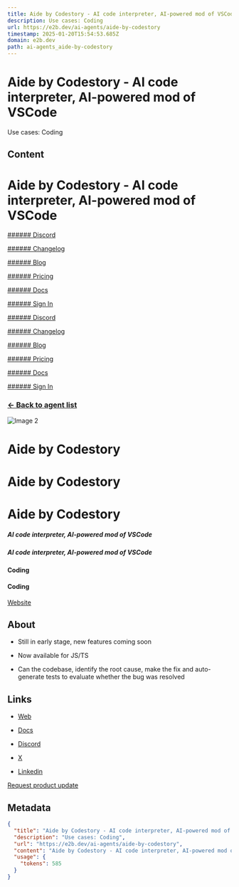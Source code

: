```yaml
---
title: Aide by Codestory - AI code interpreter, AI-powered mod of VSCode
description: Use cases: Coding
url: https://e2b.dev/ai-agents/aide-by-codestory
timestamp: 2025-01-20T15:54:53.685Z
domain: e2b.dev
path: ai-agents_aide-by-codestory
---
```


# Aide by Codestory - AI code interpreter, AI-powered mod of VSCode


Use cases: Coding


## Content

Aide by Codestory - AI code interpreter, AI-powered mod of VSCode
===============

[](https://e2b.dev/)

[###### Discord](https://discord.gg/U7KEcGErtQ)

[###### Changelog](https://e2b.dev/changelog)

[###### Blog](https://e2b.dev/blog)

[###### Pricing](https://e2b.dev/docs/pricing)

[###### Docs](https://e2b.dev/docs?ref=header)

[###### Sign In](https://e2b.dev/auth/sign-in?redirect_to=https%3A%2F%2Fe2b.dev%2Fdashboard)

[](https://e2b.dev/)

[](https://e2b.dev/)

[###### Discord](https://discord.gg/U7KEcGErtQ)

[###### Changelog](https://e2b.dev/changelog)

[###### Blog](https://e2b.dev/blog)

[###### Pricing](https://e2b.dev/docs/pricing)

[###### Docs](https://e2b.dev/docs?ref=header)

[###### Sign In](https://e2b.dev/auth/sign-in?redirect_to=https%3A%2F%2Fe2b.dev%2Fdashboard)

### [← Back to agent list](https://e2b.dev/ai-agents)

![Image 2](https://framerusercontent.com/images/341n8A3OspytxlCsY0czUiRpus.png)

Aide by Codestory
=================

Aide by Codestory
=================

Aide by Codestory
=================

##### AI code interpreter, AI-powered mod of VSCode

##### AI code interpreter, AI-powered mod of VSCode

#### Coding

#### Coding

[Website](https://codestory.ai/)

[](https://twitter.com/codestoryai)[](https://discord.com/invite/DNnh6tC9VA)[](https://www.linkedin.com/company/codestory-ai/)

About
-----

*   Still in early stage, new features coming soon
    
*   Now available for JS/TS
    
*   Can the codebase, identify the root cause, make the fix and auto-generate tests to evaluate whether the bug was resolved
    

Links
-----

*   [Web](https://codestory.ai/)
    
*   [Docs](https://docs.codestory.ai/)
    
*   [Discord](https://discord.com/invite/DNnh6tC9VA)
    
*   [X](https://twitter.com/codestoryai)
    
*   [Linkedin](https://www.linkedin.com/company/codestory-ai/)
    

[Request product update](https://forms.gle/jNkmG9dQGVwa5nBL7)

## Metadata

```json
{
  "title": "Aide by Codestory - AI code interpreter, AI-powered mod of VSCode",
  "description": "Use cases: Coding",
  "url": "https://e2b.dev/ai-agents/aide-by-codestory",
  "content": "Aide by Codestory - AI code interpreter, AI-powered mod of VSCode\n===============\n\n[](https://e2b.dev/)\n\n[###### Discord](https://discord.gg/U7KEcGErtQ)\n\n[###### Changelog](https://e2b.dev/changelog)\n\n[###### Blog](https://e2b.dev/blog)\n\n[###### Pricing](https://e2b.dev/docs/pricing)\n\n[###### Docs](https://e2b.dev/docs?ref=header)\n\n[###### Sign In](https://e2b.dev/auth/sign-in?redirect_to=https%3A%2F%2Fe2b.dev%2Fdashboard)\n\n[](https://e2b.dev/)\n\n[](https://e2b.dev/)\n\n[###### Discord](https://discord.gg/U7KEcGErtQ)\n\n[###### Changelog](https://e2b.dev/changelog)\n\n[###### Blog](https://e2b.dev/blog)\n\n[###### Pricing](https://e2b.dev/docs/pricing)\n\n[###### Docs](https://e2b.dev/docs?ref=header)\n\n[###### Sign In](https://e2b.dev/auth/sign-in?redirect_to=https%3A%2F%2Fe2b.dev%2Fdashboard)\n\n### [← Back to agent list](https://e2b.dev/ai-agents)\n\n![Image 2](https://framerusercontent.com/images/341n8A3OspytxlCsY0czUiRpus.png)\n\nAide by Codestory\n=================\n\nAide by Codestory\n=================\n\nAide by Codestory\n=================\n\n##### AI code interpreter, AI-powered mod of VSCode\n\n##### AI code interpreter, AI-powered mod of VSCode\n\n#### Coding\n\n#### Coding\n\n[Website](https://codestory.ai/)\n\n[](https://twitter.com/codestoryai)[](https://discord.com/invite/DNnh6tC9VA)[](https://www.linkedin.com/company/codestory-ai/)\n\nAbout\n-----\n\n*   Still in early stage, new features coming soon\n    \n*   Now available for JS/TS\n    \n*   Can the codebase, identify the root cause, make the fix and auto-generate tests to evaluate whether the bug was resolved\n    \n\nLinks\n-----\n\n*   [Web](https://codestory.ai/)\n    \n*   [Docs](https://docs.codestory.ai/)\n    \n*   [Discord](https://discord.com/invite/DNnh6tC9VA)\n    \n*   [X](https://twitter.com/codestoryai)\n    \n*   [Linkedin](https://www.linkedin.com/company/codestory-ai/)\n    \n\n[Request product update](https://forms.gle/jNkmG9dQGVwa5nBL7)",
  "usage": {
    "tokens": 585
  }
}
```
